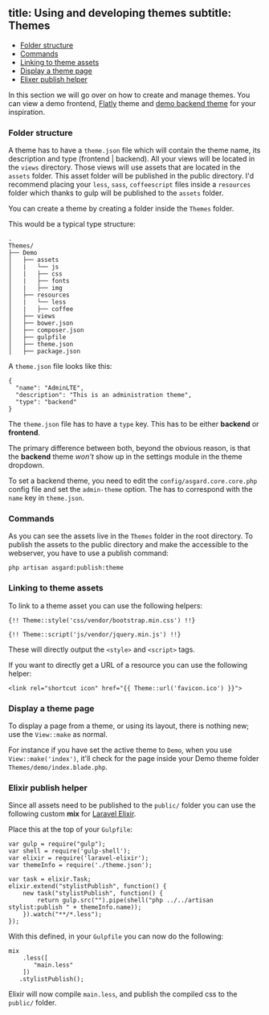 title: Using and developing themes
subtitle: Themes
-------

- [Folder structure](#folder-structure)
- [Commands](#commands)
- [Linking to theme assets](#linking-to-theme-assets)
- [Display a theme page](#display-a-theme-page)
- [Elixer publish helper](#elixir)

In this section we will go over on how to create and manage themes. You can view a demo frontend, [Flatly](https://github.com/AsgardCms/Flatly-theme) theme and [demo backend theme](https://github.com/AsgardCms/AdminLTE) for your inspiration.

### <a name="folder-structure" class="anchor" href="#folder-structure"></a> Folder structure

A theme has to have a `theme.json` file which will contain the theme name, its description and type (frontend | backend). All your views will be located in the `views` directory. Those views will use assets that are located in the `assets` folder. This asset folder will be published in the public directory. I'd recommend placing your `less`, `sass`, `coffeescript` files inside a `resources` folder which thanks to gulp will be published to the `assets` folder. 

You can create a theme by creating a folder inside the `Themes` folder.

This would be a typical type structure:

``` .language-markup
.
Themes/
├── Demo
│   ├── assets
│   |	└── js
│   |	├── css
│   |	├── fonts
│   |	├── img
│   ├── resources
│   |	└── less
│   |	├── coffee
│   ├── views
│   ├── bower.json
│   ├── composer.json
│   ├── gulpfile
│   ├── theme.json
│   ├── package.json
```

A `theme.json` file looks like this: 

``` .language-javascript
{
  "name": "AdminLTE",
  "description": "This is an administration theme",
  "type": "backend"
}
```
The `theme.json` file has to have a `type` key. This has to be either **backend** or **frontend**. 

The primary difference between both, beyond the obvious reason, is that the **backend** theme *won't* show up in the settings module in the theme dropdown.

To set a backend theme, you need to edit the `config/asgard.core.core.php` config file and set the `admin-theme` option. The has to correspond with the `name` key in `theme.json`.


### <a name="commands" class="anchor" href="#commands"></a> Commands

As you can see the assets live in the `Themes` folder in the root directory. To publish the assets to the public directory and make the accessible to the webserver, you have to use a publish command:

``` .language-bash
php artisan asgard:publish:theme
```


### <a name="linking-to-theme-assets" class="anchor" href="#linking-to-theme-assets"></a> Linking to theme assets

To link to a theme asset you can use the following helpers:

``` .language-markup
{!! Theme::style('css/vendor/bootstrap.min.css') !!}

{!! Theme::script('js/vendor/jquery.min.js') !!}
```
These will directly output the `<style>` and `<script>` tags.

If you want to directly get a URL of a resource you can use the following helper:

``` .language-markup
<link rel="shortcut icon" href="{{ Theme::url('favicon.ico') }}">
```

### <a name="display-a-theme-page" class="anchor" href="#display-a-theme-page"></a> Display a theme page

To display a page from a theme, or using its layout, there is nothing new; use the `View::make` as normal.

For instance if you have set the active theme to `Demo`, when you use `View::make('index')`, it'll check for the page inside your Demo theme folder `Themes/demo/index.blade.php`.


### <a name="elixir" class="anchor" href="#elixir"></a> Elixir publish helper

Since all assets need to be published to the `public/` folder you can use the following custom **mix** for [Laravel Elixir](http://laravel.com/docs/5.1/elixir).

Place this at the top of your `Gulpfile`:


``` .language-javascript
var gulp = require("gulp");
var shell = require('gulp-shell');
var elixir = require('laravel-elixir');
var themeInfo = require('./theme.json');

var task = elixir.Task;
elixir.extend("stylistPublish", function() {
    new task("stylistPublish", function() {
        return gulp.src("").pipe(shell("php ../../artisan stylist:publish " + themeInfo.name));
    }).watch("**/*.less");
});
```

With this defined, in your `Gulpfile` you can now do the following:

``` .language-javascript
mix
    .less([
       "main.less"
    ])
   .stylistPublish();
```

Elixir will now compile `main.less`, and publish the compiled css to the `public/` folder.
